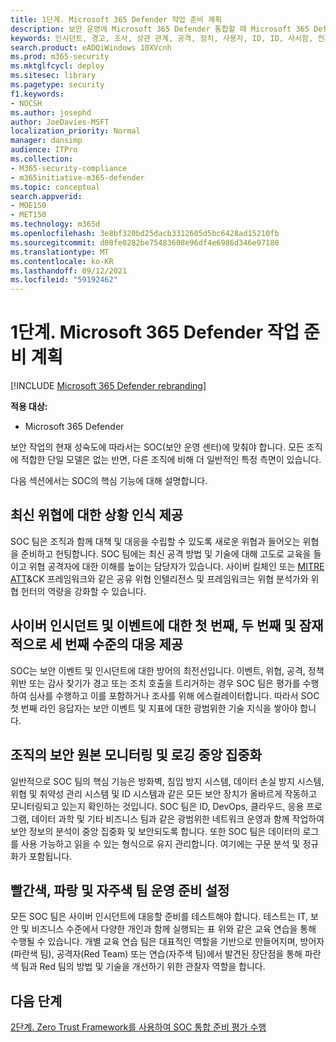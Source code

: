 ```yaml
---
title: 1단계. Microsoft 365 Defender 작업 준비 계획
description: 보안 운영에 Microsoft 365 Defender 통합할 때 Microsoft 365 Defender 준비를 계획하는 기본 개념입니다.
keywords: 인시던트, 경고, 조사, 상관 관계, 공격, 장치, 사용자, ID, ID, 사서함, 전자 메일, 365, microsoft, m365, 인시던트 대응, 사이버 공격, 보안 작업, soc
search.product: eADQiWindows 10XVcnh
ms.prod: m365-security
ms.mktglfcycl: deploy
ms.sitesec: library
ms.pagetype: security
f1.keywords:
- NOCSH
ms.author: josephd
author: JoeDavies-MSFT
localization_priority: Normal
manager: dansimp
audience: ITPro
ms.collection:
- M365-security-compliance
- m365initiative-m365-defender
ms.topic: conceptual
search.appverid:
- MOE150
- MET150
ms.technology: m365d
ms.openlocfilehash: 3e8bf320bd25dacb3312605d5bc6428ad15210fb
ms.sourcegitcommit: d08fe0282be75483608e96df4e6986d346e97180
ms.translationtype: MT
ms.contentlocale: ko-KR
ms.lasthandoff: 09/12/2021
ms.locfileid: "59192462"
---
```

# <a name="step-1-plan-for-microsoft-365-defender-operations-readiness"></a>1단계. Microsoft 365 Defender 작업 준비 계획

[!INCLUDE [Microsoft 365 Defender rebranding](../includes/microsoft-defender.md)]

**적용 대상:**
- Microsoft 365 Defender

보안 작업의 현재 성숙도에 따라서는 SOC(보안 운영 센터)에 맞춰야 합니다. 모든 조직에 적합한 단일 모델은 없는 반면, 다른 조직에 비해 더 일반적인 특정 측면이 있습니다. 

다음 섹션에서는 SOC의 핵심 기능에 대해 설명합니다.

## <a name="provide-situational-awareness-of-modern-threats"></a>최신 위협에 대한 상황 인식 제공

SOC 팀은 조직과 함께 대책 및 대응을 수립할 수 있도록 새로운 위협과 들어오는 위협을 준비하고 헌팅합니다. SOC 팀에는 최신 공격 방법 및 기술에 대해 고도로 교육을 들이고 위협 공격자에 대한 이해를 높이는 담당자가 있습니다. 사이버 킬체인 또는 [](https://www.microsoft.com/security/blog/2016/11/28/disrupting-the-kill-chain/) [MITRE ATT](https://attack.mitre.org/)&CK 프레임워크와 같은 공유 위협 인텔리전스 및 프레임워크는 위협 분석가와 위협 헌터의 역량을 강화할 수 있습니다.

## <a name="provide-first-second-and-potentially-third-level-responses-to-cyber-incidents-and-events"></a>사이버 인시던트 및 이벤트에 대한 첫 번째, 두 번째 및 잠재적으로 세 번째 수준의 대응 제공

SOC는 보안 이벤트 및 인시던트에 대한 방어의 최전선입니다. 이벤트, 위협, 공격, 정책 위반 또는 감사 찾기가 경고 또는 조치 호출을 트리거하는 경우 SOC 팀은 평가를 수행하여 심사를 수행하고 이를 포함하거나 조사를 위해 에스컬레이터합니다. 따라서 SOC 첫 번째 라인 응답자는 보안 이벤트 및 지표에 대한 광범위한 기술 지식을 쌓아야 합니다.

## <a name="centralize-monitoring-and-logging-of-your-organizations-security-sources"></a>조직의 보안 원본 모니터링 및 로깅 중앙 집중화 

일반적으로 SOC 팀의 핵심 기능은 방화벽, 침입 방지 시스템, 데이터 손실 방지 시스템, 위협 및 취약성 관리 시스템 및 ID 시스템과 같은 모든 보안 장치가 올바르게 작동하고 모니터링되고 있는지 확인하는 것입니다. SOC 팀은 ID, DevOps, 클라우드, 응용 프로그램, 데이터 과학 및 기타 비즈니스 팀과 같은 광범위한 네트워크 운영과 함께 작업하여 보안 정보의 분석이 중앙 집중화 및 보안되도록 합니다. 또한 SOC 팀은 데이터의 로그를 사용 가능하고 읽을 수 있는 형식으로 유지 관리합니다. 여기에는 구문 분석 및 정규화가 포함됩니다.

## <a name="establish-red-blue-and-purple-team-operational-readiness"></a>빨간색, 파랑 및 자주색 팀 운영 준비 설정

모든 SOC 팀은 사이버 인시던트에 대응할 준비를 테스트해야 합니다. 테스트는 IT, 보안 및 비즈니스 수준에서 다양한 개인과 함께 실행되는 표 위와 같은 교육 연습을 통해 수행될 수 있습니다. 개별 교육 연습 팀은 대표적인 역할을 기반으로 만들어지며, 방어자(파란색 팀), 공격자(Red Team) 또는 연습(자주색 팀)에서 발견된 장단점을 통해 파란색 팀과 Red 팀의 방법 및 기술을 개선하기 위한 관찰자 역할을 합니다.

## <a name="next-step"></a>다음 단계

[2단계. Zero Trust Framework를 사용하여 SOC 통합 준비 평가 수행](integrate-microsoft-365-defender-secops-readiness.md)



